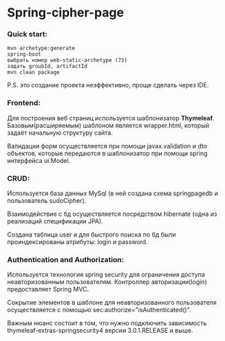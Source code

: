 # Spring-cipher-page

### Quick start:
```
mvn archetype:generate
spring-boot
выбрать номер web-static-archetype (73)
задать groubId, artifactId
mvn clean package
```
P.S. это создание проекта неэффективно, проще сделать через IDE.

### Frontend:
Для построения веб страниц используется шаблонизатор **Thymeleaf**. 
Базовым(расширяемым) шаблоном является wrapper.html, который задаёт начальную структуру сайта.

Валидации форм осуществляется при помощи javax.validation и dto объектов, которые передаются в шаблонизатор при помощи spring интерфейса ui.Model. 

### CRUD:
Используется база данных MySql (в ней создана схема springpagedb и пользователь sudoCipher).

Взаимодействие с бд осуществляется посредством hibernate (одна из реализаций спецификации JPA). 

Создана таблица user и для быстрого поиска по бд были проиндексированы атрибуты: login и password.

### Authentication and Authorization:
Используется технология spring security для ограничения доступа неавторизованным пользователям. Контроллер авторизации(login) предоставляет Spring MVC. 

Сокрытие элементов в шаблоне для неавторизованного пользователя осуществляется с помощью sec:authorize="isAuthenticated()".

Важным нюанс состоит в том, что нужно подключить зависимость thymeleaf-extras-springsecurity4 версии 3.0.1.RELEASE и выше.

